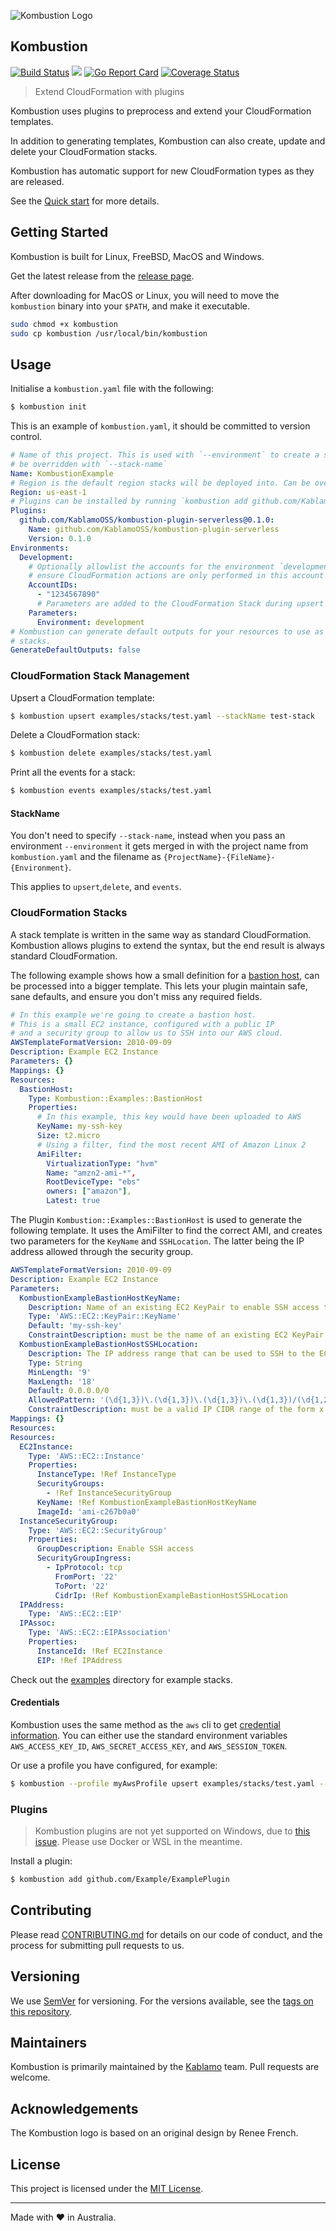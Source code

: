 ![Kombustion Logo](https://raw.githubusercontent.com/KablamoOSS/kombustion/master/documentation/static/img/favicons/logo.png "Komby")

## Kombustion

[![Build Status](https://travis-ci.org/KablamoOSS/kombustion.svg?branch=master)](https://travis-ci.org/KablamoOSS/kombustion)
[![](https://sloc.xyz/github/KablamoOSS/kombustion)](https://github.com/KablamoOSS/kombustion)
[![Go Report Card](https://goreportcard.com/badge/github.com/KablamoOSS/kombustion)](https://goreportcard.com/report/github.com/KablamoOSS/kombustion)
[![Coverage Status](https://coveralls.io/repos/github/KablamoOSS/kombustion/badge.svg?branch=master)](https://coveralls.io/github/KablamoOSS/kombustion?branch=master)

> Extend CloudFormation with plugins

Kombustion uses plugins to preprocess and extend your CloudFormation templates.

In addition to generating templates, Kombustion can also create, update and
delete your CloudFormation stacks.

Kombustion has automatic support for new CloudFormation types as they are
released.

See the [Quick start](https://kombustion.io/docs/getting-started/) for more
details.

## Getting Started

Kombustion is built for Linux, FreeBSD, MacOS and Windows.

Get the latest release from the
[release page](https://github.com/KablamoOSS/kombustion/releases).

After downloading for MacOS or Linux, you will need to move the `kombustion`
binary into your `$PATH`, and make it executable.

```bash
sudo chmod +x kombustion
sudo cp kombustion /usr/local/bin/kombustion
```

## Usage

Initialise a `kombustion.yaml` file with the following:

```sh
$ kombustion init
```

This is an example of `kombustion.yaml`, it should be committed to version
control.

```yaml
# Name of this project. This is used with `--environment` to create a stack name, which can
# be overridden with `--stack-name`
Name: KombustionExample
# Region is the default region stacks will be deployed into. Can be overridden with `--region us-east-2`
Region: us-east-1
# Plugins can be installed by running `kombustion add github.com/KablamoOSS/kombustion-plugin-serverless`
Plugins:
  github.com/KablamoOSS/kombustion-plugin-serverless@0.1.0:
    Name: github.com/KablamoOSS/kombustion-plugin-serverless
    Version: 0.1.0
Environments:
  Development:
    # Optionally allowlist the accounts for the environment `development`, this will
    # ensure CloudFormation actions are only performed in this account
    AccountIDs:
      - "1234567890"
      # Parameters are added to the CloudFormation Stack during upsert
    Parameters:
      Environment: development
# Kombustion can generate default outputs for your resources to use as references in other
# stacks.
GenerateDefaultOutputs: false
```

### CloudFormation Stack Management

Upsert a CloudFormation template:

```sh
$ kombustion upsert examples/stacks/test.yaml --stackName test-stack
```

Delete a CloudFormation stack:

```sh
$ kombustion delete examples/stacks/test.yaml
```

Print all the events for a stack:

```sh
$ kombustion events examples/stacks/test.yaml
```

#### StackName

You don't need to specify `--stack-name`, instead when you pass an environment
`--environment` it gets merged in with the project name from `kombustion.yaml`
and the filename as `{ProjectName}-{FileName}-{Environment}`.

This applies to `upsert`,`delete`, and `events`.

### CloudFormation Stacks

A stack template is written in the same way as standard CloudFormation.
Kombustion allows plugins to extend the syntax, but the end result is always
standard CloudFormation.

The following example shows how a small definition for a
[bastion host](https://en.wikipedia.org/wiki/Bastion_host), can be processed
into a bigger template. This lets your plugin maintain safe, sane defaults, and
ensure you don't miss any required fields.

```yaml
# In this example we're going to create a bastion host.
# This is a small EC2 instance, configured with a public IP
# and a security group to allow us to SSH into our AWS cloud.
AWSTemplateFormatVersion: 2010-09-09
Description: Example EC2 Instance
Parameters: {}
Mappings: {}
Resources:
  BastionHost:
    Type: Kombustion::Examples::BastionHost
    Properties:
      # In this example, this key would have been uploaded to AWS
      KeyName: my-ssh-key
      Size: t2.micro
      # Using a filter, find the most recent AMI of Amazon Linux 2
      AmiFilter:
        VirtualizationType: "hvm"
        Name: "amzn2-ami-*",
        RootDeviceType: "ebs"
        owners: ["amazon"],
        Latest: true
```

The Plugin `Kombustion::Examples::BastionHost` is used to generate the following
template. It uses the AmiFilter to find the correct AMI, and creates two
parameters for the `KeyName` and `SSHLocation`. The latter being the IP address
allowed through the security group.

```yaml
AWSTemplateFormatVersion: 2010-09-09
Description: Example EC2 Instance
Parameters:
  KombustionExampleBastionHostKeyName:
    Description: Name of an existing EC2 KeyPair to enable SSH access to the instances
    Type: 'AWS::EC2::KeyPair::KeyName'
    Default: 'my-ssh-key'
    ConstraintDescription: must be the name of an existing EC2 KeyPair.
  KombustionExampleBastionHostSSHLocation:
    Description: The IP address range that can be used to SSH to the EC2 instances
    Type: String
    MinLength: '9'
    MaxLength: '18'
    Default: 0.0.0.0/0
    AllowedPattern: '(\d{1,3})\.(\d{1,3})\.(\d{1,3})\.(\d{1,3})/(\d{1,2})'
    ConstraintDescription: must be a valid IP CIDR range of the form x.x.x.x/x.
Mappings: {}
Resources:
Resources:
  EC2Instance:
    Type: 'AWS::EC2::Instance'
    Properties:
      InstanceType: !Ref InstanceType
      SecurityGroups:
        - !Ref InstanceSecurityGroup
      KeyName: !Ref KombustionExampleBastionHostKeyName
      ImageId: 'ami-c267b0a0'
  InstanceSecurityGroup:
    Type: 'AWS::EC2::SecurityGroup'
    Properties:
      GroupDescription: Enable SSH access
      SecurityGroupIngress:
        - IpProtocol: tcp
          FromPort: '22'
          ToPort: '22'
          CidrIp: !Ref KombustionExampleBastionHostSSHLocation
  IPAddress:
    Type: 'AWS::EC2::EIP'
  IPAssoc:
    Type: 'AWS::EC2::EIPAssociation'
    Properties:
      InstanceId: !Ref EC2Instance
      EIP: !Ref IPAddress
```

Check out the
[examples](https://github.com/KablamoOSS/Kombustion/tree/master/examples/)
directory for example stacks.

#### Credentials

Kombustion uses the same method as the `aws` cli to get
[credential information](https://docs.aws.amazon.com/cli/latest/userguide/cli-chap-getting-started.html).
You can either use the standard environment variables `AWS_ACCESS_KEY_ID`,
`AWS_SECRET_ACCESS_KEY`, and `AWS_SESSION_TOKEN`.

Or use a profile you have configured, for example:

```sh
$ kombustion --profile myAwsProfile upsert examples/stacks/test.yaml --stackName test-stack
```

### Plugins

> Kombustion plugins are not yet supported on Windows, due to
> [this issue](https://github.com/golang/go/issues/19282). Please use Docker or
> WSL in the meantime.

Install a plugin:

```sh
$ kombustion add github.com/Example/ExamplePlugin
```

## Contributing

Please read
[CONTRIBUTING.md](https://github.com/KablamoOSS/kombustion/blob/master/CONTRIBUTING.md)
for details on our code of conduct, and the process for submitting pull requests
to us.

## Versioning

We use [SemVer](http://semver.org/) for versioning. For the versions available,
see the
[tags on this repository](https://github.com/KablamoOSS/kombustion/tags).

## Maintainers

Kombustion is primarily maintained by the [Kablamo](https://www.kablamo.com.au/)
team. Pull requests are welcome.

## Acknowledgements

The Kombustion logo is based on an original design by Renee French.

## License

This project is licensed under the
[MIT License](https://github.com/KablamoOSS/kombustion/blob/master/LICENSE).

---

Made with :heart: in Australia.
